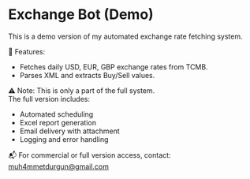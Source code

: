 # Exchange Bot (Demo)

This is a demo version of my automated exchange rate fetching system.

💱 Features:
- Fetches daily USD, EUR, GBP exchange rates from TCMB.
- Parses XML and extracts Buy/Sell values.

⚠️ Note: This is only a part of the full system.  
The full version includes:
- Automated scheduling
- Excel report generation
- Email delivery with attachment
- Logging and error handling

📬 For commercial or full version access, contact:
muh4mmetdurgun@gmail.com
